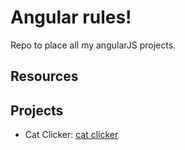 # Angular rules!

Repo to place all my angularJS projects.

## Resources

## Projects

* Cat Clicker: [cat clicker](https://jimeno0.github.io/my-angular/cat-clicker/dist/)